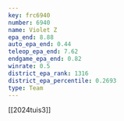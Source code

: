 ```yaml
---
key: frc6940
number: 6940
name: Violet Z
epa_end: 8.88
auto_epa_end: 0.44
teleop_epa_end: 7.62
endgame_epa_end: 0.82
winrate: 0.5
district_epa_rank: 1316
district_epa_percentile: 0.2693
type: Team
---
```

[[2024tuis3]]
